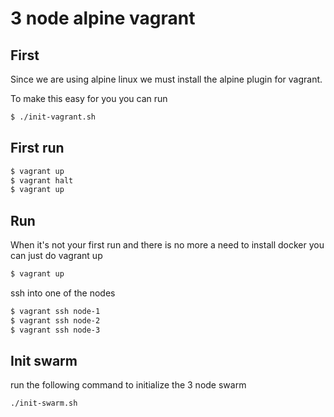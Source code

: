 3 node alpine vagrant
=====================

First
-----

Since we are using alpine linux we must install the alpine plugin for vagrant.

To make this easy for you you can run

``` sh
$ ./init-vagrant.sh
```

First run
---------

``` sh
$ vagrant up
$ vagrant halt
$ vagrant up
```

Run
---

When it's not your first run and there is no more a need to install docker you
can just do vagrant up

``` sh
$ vagrant up
```

ssh into one of the nodes

``` sh
$ vagrant ssh node-1
$ vagrant ssh node-2
$ vagrant ssh node-3
```

Init swarm
----------

run the following command to initialize the 3 node swarm

``` sh
./init-swarm.sh
```
